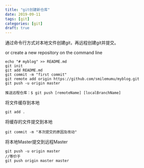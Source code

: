 ```yaml
---
title: "git创建新仓库"
date: 2019-09-11
tags: [git]
categories: [git]
draft: true
---
```


通过命令行方式对本地文件创建git，再远程创建git并提交。  
<!--more-->
or create a new repository on the command line

```git
echo "# myblog" >> README.md
git init
git add README.md
git commit -m "first commit"
git remote add origin https://github.com/smilemumu/myblog.git
git push -u origin master
```

```git
推送远程仓库：$ git push [remoteName] [localBranchName]
```

将文件缓存到本地
```git
git add .
```

将缓存的文件提交到本地
```git
git commit -m "本次提交的原因及改动"
```

将本地Master提交到远程Master
```git
git push -u origin master 
//等价于
git push origin master master
```
